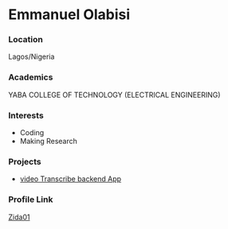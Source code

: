 # Emmanuel Olabisi

### Location

Lagos/Nigeria

### Academics

YABA COLLEGE OF TECHNOLOGY (ELECTRICAL ENGINEERING)

### Interests

- Coding
- Making Research

### Projects

- [video Transcribe backend App](https://github.com/Zida01/HNGx_stage_05)

### Profile Link

[Zida01](https://github.com/Zida01)
